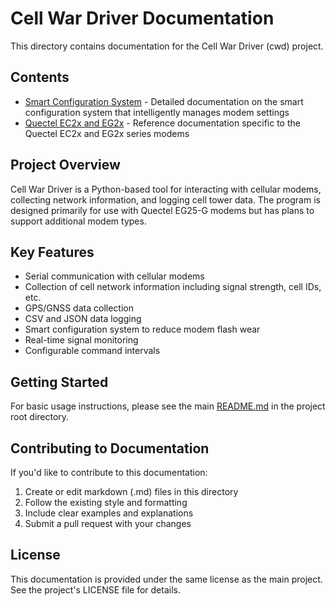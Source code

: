 # Cell War Driver Documentation

This directory contains documentation for the Cell War Driver (cwd) project.

## Contents

- [Smart Configuration System](smart_configuration.md) - Detailed documentation on the smart configuration system that intelligently manages modem settings
- [Quectel EC2x and EG2x](../reference/quectel_ec2x_and_eg2x/) - Reference documentation specific to the Quectel EC2x and EG2x series modems

## Project Overview

Cell War Driver is a Python-based tool for interacting with cellular modems, collecting network information, and logging cell tower data. The program is designed primarily for use with Quectel EG25-G modems but has plans to support additional modem types.

## Key Features

- Serial communication with cellular modems
- Collection of cell network information including signal strength, cell IDs, etc.
- GPS/GNSS data collection
- CSV and JSON data logging
- Smart configuration system to reduce modem flash wear
- Real-time signal monitoring
- Configurable command intervals

## Getting Started

For basic usage instructions, please see the main [README.md](../README.md) in the project root directory.

## Contributing to Documentation

If you'd like to contribute to this documentation:

1. Create or edit markdown (.md) files in this directory
2. Follow the existing style and formatting
3. Include clear examples and explanations
4. Submit a pull request with your changes

## License

This documentation is provided under the same license as the main project. See the project's LICENSE file for details.
